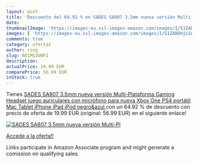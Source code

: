 ```yaml
---
layout: post
title: 'Descuento del 64.92 % en SADES SA807 3.5mm nueva versión Multi-Pl'
date: 
thumbnailImage: 'https://images-eu.ssl-images-amazon.com/images/I/51ZABDHjLSL._SL200_.jpg'
images: [ 'https://images-eu.ssl-images-amazon.com/images/I/51ZABDHjLSL._SL200_.jpg' ]
comments: true
category: ofertas
author: ring
slug: B01MS3VWFI
description:
actualPrice: 19.99 EUR
comparePrice: 56.99 EUR
inStock: true
---
```


Tienes [SADES SA807 3.5mm nueva versión Multi-Plataforma Gaming Headset juego auriculares con micrófono para nueva Xbox One PS4 portátil Mac Tablet iPhone iPad iPod  negro&azul ](https://www.amazon.es/dp/B01MS3VWFI/?tag=tolees-21) con un 64.92 % de descuento con precio de oferta de 19.99 EUR (original: 56.99 EUR) en el siguiente enlace!

[![SADES SA807 3.5mm nueva versión Multi-Pl](https://images-eu.ssl-images-amazon.com/images/I/51ZABDHjLSL._SL200_.jpg)](https://www.amazon.es/dp/B01MS3VWFI/?tag=tolees-21)

[Accede a la oferta!!](https://www.amazon.es/dp/B01MS3VWFI/?tag=tolees-21)

Links participate in Amazon Associate program and might generate a comission on qualifying sales


